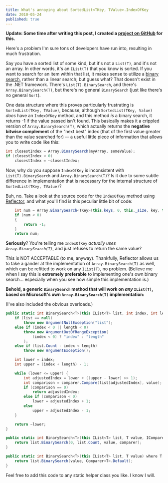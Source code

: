 ```yaml
---
title: What's annoying about SortedList<TKey, TValue>.IndexOfKey
date: 2010-05-24
published: true
---
```


**Update: Some time after writing this post, I created a [project on GitHub](http://dtao.github.com/NBinarySearch/) for this.**

Here's a problem I'm sure tons of developers have run into, resulting in much frustration.

Say you have a sorted list of some kind, but it's not a `List(T)`, and it's not an array. In other words, it's an `IList(T)` that you know is sorted. If you want to search for an item within that list, it makes sense to utilize a [binary search](http://en.wikipedia.org/wiki/Binary_search), rather than a linear search; but guess what? That doesn't exist in the .NET framework. There's `List(T).BinarySearch`, and there's `Array.BinarySearch(T)`, but there's no general `BinarySearch` (just like there's no general `Sort`).

One data structure where this proves particularly frustrating is `SortedList(TKey, TValue)`, because, although `SortedList(TKey, Value)` *does* have an `IndexOfKey` method, and this method *is* a binary search, it returns -1 if the value passed isn't found. This basically makes it a crippled version of `Array.BinarySearch(T)`, which actually returns the **negative bitwise complement** of the "next best" index (that of the first value greater than the value searched for) -- a useful little piece of information that allows you to write code like this:

```csharp
int closestIndex = Array.BinarySearch(myArray, someValue);
if (closestIndex < 0)
    closestIndex = ~closestIndex;
```

Now, why do you suppose `IndexOfKey` is inconsistent with `List(T).BinarySearch` and `Array.BinarySearch(T)`? Is it due to some subtle difference in implementation that is necessary for the internal structure of `SortedList(TKey, TValue)`?

Buh, no. Take a look at the source code for the `IndexOfKey` method using [Reflector](http://www.red-gate.com/products/reflector/), and what you'll find is this peculiar little bit of code:

```csharp
    int num = Array.BinarySearch<TKey>(this.keys, 0, this._size, key, this.comparer);
    if (num < 0)
    {
        return -1;
    }
    return num;
```

**Seriously**? You're telling me `IndexOfKey` *actually uses `Array.BinarySearch(T)`*, and just refuses to return the same value?

This is NOT ACCEPTABLE (to me, anyway). Thankfully, Reflector allows us to take a gander at the implementation of `Array.BinarySearch(T)` as well, which can be refitted to work on any `IList(T)`, no problem. (Believe me when I say this is **extremely preferable** to implementing one's own binary search... especially when you see how simple this implementation is.)

**Behold, a generic `BinarySearch` method that will work on *any* `IList(T)`, based on Microsoft's own `Array.BinarySearch(T)` implementation:**

(I've also included the obvious overloads.)

```csharp
public static int BinarySearch<T>(this IList<T> list, int index, int length, T value, IComparer<T> comparer) {
    if (list == null)
        throw new ArgumentNullException("list");
    else if (index < 0 || length < 0)
        throw new ArgumentOutOfRangeException(
            (index < 0) ? "index" : "length"
        );
    else if (list.Count - index < length)
        throw new ArgumentException();

    int lower = index;
    int upper = (index + length) - 1;

    while (lower <= upper) {
        int adjustedIndex = lower + ((upper - lower) >> 1);
        int comparison = comparer.Compare(list[adjustedIndex], value);
        if (comparison == 0)
            return adjustedIndex;
        else if (comparison < 0)
            lower = adjustedIndex + 1;
        else
            upper = adjustedIndex - 1;
    }

    return ~lower;
}

public static int BinarySearch<T>(this IList<T> list, T value, IComparer<T> comparer) {
    return list.BinarySearch(0, list.Count, value, comparer);
}

public static int BinarySearch<T>(this IList<T> list, T value) where T : IComparable<T> {
    return list.BinarySearch(value, Comparer<T>.Default);
}
```

Feel free to add this code to any static helper class you like. I know I will.
